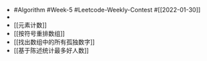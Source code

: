 - #Algorithm #Week-5 #Leetcode-Weekly-Contest #[[2022-01-30]]
-
- [[元素计数]]
- [[按符号重排数组]]
- [[找出数组中的所有孤独数字]]
- [[基于陈述统计最多好人数]]
